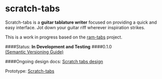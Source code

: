 
scratch-tabs
=======
Scratch-tabs is a **guitar tablature writer** focused on providing a quick and easy interface. Jot down your guitar riff wherever inspiration strikes.

This is a work in progress based on the [ram-tabs](https://github.com/The13thDoc/ram-tabs) project.

####Status: **In Development and Testing**
####0.1.0  
[(Semantic Versioning Guide)](http://semver.org/)

####Ongoing design docs:
[Scratch tabs design](https://docs.google.com/drawings/d/1aF2JeQ9Zi2AEM_f2ANQ4f1Uy9LuKfW33Ym_UDrNsmNU/edit?usp=sharing)

Prototype:
[Scratch-tabs](https://the13thdoc.github.io/scratch-tabs/)
